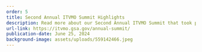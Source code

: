 ```yaml
---
order: 5
title: Second Annual ITVMO Summit Highlights
description: Read more about our Second Annual ITVMO Summit that took place June 11th!
url-link: https://itvmo.gsa.gov/annual-summit/
publication-date: June 25, 2024
background-image: assets/uploads/559142466.jpeg
---
```

